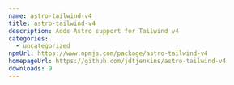 ```yaml
---
name: astro-tailwind-v4
title: astro-tailwind-v4
description: Adds Astro support for Tailwind v4
categories:
  - uncategorized
npmUrl: https://www.npmjs.com/package/astro-tailwind-v4
homepageUrl: https://github.com/jdtjenkins/astro-tailwind-v4
downloads: 9
---
```

